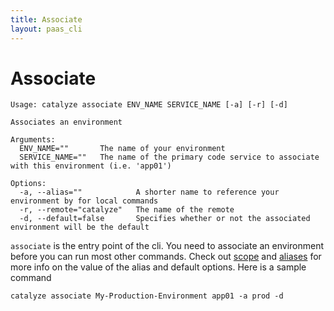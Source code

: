 ```yaml
---
title: Associate
layout: paas_cli
---
```


# Associate

```
Usage: catalyze associate ENV_NAME SERVICE_NAME [-a] [-r] [-d]

Associates an environment

Arguments:
  ENV_NAME=""       The name of your environment
  SERVICE_NAME=""   The name of the primary code service to associate with this environment (i.e. 'app01')

Options:
  -a, --alias=""            A shorter name to reference your environment by for local commands
  -r, --remote="catalyze"   The name of the remote
  -d, --default=false       Specifies whether or not the associated environment will be the default
```

`associate` is the entry point of the cli. You need to associate an environment before you can run most other commands. Check out [scope](/paas/paas-cli-reference/#GlobalScope) and [aliases](/paas/paas-cli-reference//paas/paas-cli-reference/#EnvironmentAliases) for more info on the value of the alias and default options. Here is a sample command

```
catalyze associate My-Production-Environment app01 -a prod -d
```
